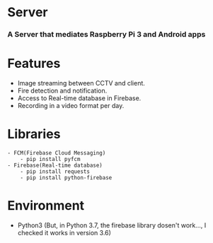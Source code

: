 # Server
<h3><b>A Server that mediates Raspberry Pi 3 and Android apps</b></h3>

# Features
- Image streaming between CCTV and client.
- Fire detection and notification.
- Access to Real-time database in Firebase.
- Recording in a video format per day.

# Libraries
    - FCM(Firebase Cloud Messaging)
        - pip install pyfcm
    - Firebase(Real-time database)
        - pip install requests
        - pip install python-firebase

# Environment
- Python3 (But, in Python 3.7, the firebase library dosen't work..., I checked it works in version 3.6)
